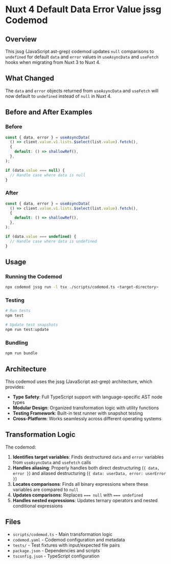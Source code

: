 # Nuxt 4 Default Data Error Value jssg Codemod

## Overview

This jssg (JavaScript ast-grep) codemod updates `null` comparisons to `undefined` for default `data` and `error` values in `useAsyncData` and `useFetch` hooks when migrating from Nuxt 3 to Nuxt 4.

## What Changed

The `data` and `error` objects returned from `useAsyncData` and `useFetch` will now default to `undefined` instead of `null` in Nuxt 4.

## Before and After Examples

### Before

```javascript
const { data, error } = useAsyncData(
  () => client.value.v1.lists.$select(list.value).fetch(),
  {
    default: () => shallowRef(),
  },
);

if (data.value === null) {
  // Handle case where data is null
}
```

### After

```javascript
const { data, error } = useAsyncData(
  () => client.value.v1.lists.$select(list.value).fetch(),
  {
    default: () => shallowRef(),
  },
);

if (data.value === undefined) {
  // Handle case where data is undefined
}
```

## Usage

### Running the Codemod

```bash
npx codemod jssg run -l tsx ./scripts/codemod.ts <target-directory>
```

### Testing

```bash
# Run tests
npm test

# Update test snapshots
npm run test:update
```

### Bundling

```bash
npm run bundle
```

## Architecture

This codemod uses the jssg (JavaScript ast-grep) architecture, which provides:

- **Type Safety**: Full TypeScript support with language-specific AST node types
- **Modular Design**: Organized transformation logic with utility functions
- **Testing Framework**: Built-in test runner with snapshot testing
- **Cross-Platform**: Works seamlessly across different operating systems

## Transformation Logic

The codemod:

1. **Identifies target variables**: Finds destructured `data` and `error` variables from `useAsyncData` and `useFetch` calls
2. **Handles aliasing**: Properly handles both direct destructuring (`{ data, error }`) and aliased destructuring (`{ data: userData, error: userError }`)
3. **Locates comparisons**: Finds all binary expressions where these variables are compared to `null`
4. **Updates comparisons**: Replaces `=== null` with `=== undefined`
5. **Handles nested expressions**: Updates ternary operators and nested conditional expressions

## Files

- `scripts/codemod.ts` - Main transformation logic
- `codemod.yaml` - Codemod configuration and metadata
- `tests/` - Test fixtures with input/expected file pairs
- `package.json` - Dependencies and scripts
- `tsconfig.json` - TypeScript configuration